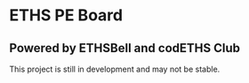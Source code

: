 # ETHS PE Board
## Powered by ETHSBell and codETHS Club

This project is still in development and may not be stable.
